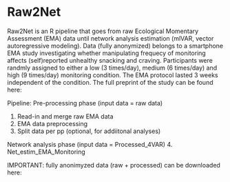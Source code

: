 # Raw2Net
Raw2Net is an R pipeline that goes from raw Ecological Momentary Assessment (EMA) data until network analysis estimation (mlVAR, vector autoregressive modeling).
Data (fully anonymized) belongs to a  smartphone EMA study investigating whether manipulating frequecy of monitoring  affects (self)reported unhealthy snacking and craving. 
Participants were randmly assigned to either a low (3 times/day), medium (6 times/day) and high (9 times/day) monitoring condition. The EMA protocol lasted 3 weeks independent of the condition.
The full preprint of the study can be found here: 

Pipeline:
Pre-processing phase (input data = raw data)
1. Read-in and merge raw EMA data
2. EMA data preprocessing 
3. Split data per pp (optional, for addiitonal analyses)

Network analysis phase (input data = Processed_4VAR)
4. Net_estim_EMA_Monitoring

IMPORTANT: fully anonimyzed data (raw + processed) can be downloaded here: 
